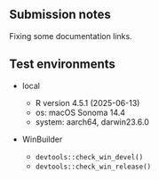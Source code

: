 
## Submission notes

Fixing some documentation links.

## Test environments

* local
  * R version 4.5.1 (2025-06-13)
  * os: macOS Sonoma 14.4
  * system: aarch64, darwin23.6.0

* WinBuilder
  * `devtools::check_win_devel()`
  * `devtools::check_win_release()`

